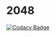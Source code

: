 # 2048
[![Codacy Badge](https://api.codacy.com/project/badge/Grade/06bc182ebb7c444e904f9b88d4774553)](https://app.codacy.com/gh/K4zoku/2048?utm_source=github.com&utm_medium=referral&utm_content=K4zoku/2048&utm_campaign=Badge_Grade_Settings)